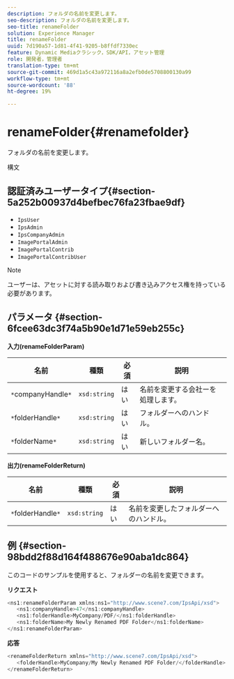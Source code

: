 ```yaml
---
description: フォルダの名前を変更します。
seo-description: フォルダの名前を変更します。
seo-title: renameFolder
solution: Experience Manager
title: renameFolder
uuid: 7d190a57-1d81-4f41-9205-b8ffdf7330ec
feature: Dynamic Mediaクラシック，SDK/API，アセット管理
role: 開発者，管理者
translation-type: tm+mt
source-git-commit: 469d1a5c43a972116a8a2efb0de5708800130a99
workflow-type: tm+mt
source-wordcount: '88'
ht-degree: 19%

---
```



# renameFolder{#renamefolder}

フォルダの名前を変更します。

構文

## 認証済みユーザータイプ{#section-5a252b00937d4befbec76fa23fbae9df}

* `IpsUser`
* `IpsAdmin`
* `IpsCompanyAdmin`
* `ImagePortalAdmin`
* `ImagePortalContrib`
* `ImagePortalContribUser`

>[!NOTE]
>
>ユーザーは、アセットに対する読み取りおよび書き込みアクセス権を持っている必要があります。

## パラメータ {#section-6fcee63dc3f74a5b90e1d71e59eb255c}

**入力(renameFolderParam)**

| 名前 | 種類 | 必須 | 説明 |
|---|---|---|---|
| `*`companyHandle`*` | `xsd:string` | はい | 名前を変更する会社ーを処理します。 |
| `*`folderHandle`*` | `xsd:string` | はい | フォルダーへのハンドル。 |
| `*`folderName`*` | `xsd:string` | はい | 新しいフォルダー名。 |

**出力(renameFolderReturn)**

| 名前 | 種類 | 必須 | 説明 |
|---|---|---|---|
| `*`folderHandle`*` | `xsd:string` | はい | 名前を変更したフォルダーへのハンドル。 |

## 例 {#section-98bdd2f88d164f488676e90aba1dc864}

このコードのサンプルを使用すると、フォルダーの名前を変更できます。

**リクエスト**

```java
<ns1:renameFolderParam xmlns:ns1="http://www.scene7.com/IpsApi/xsd">
   <ns1:companyHandle>47</ns1:companyHandle>
   <ns1:folderHandle>MyCompany/PDF/</ns1:folderHandle>
   <ns1:folderName>My Newly Renamed PDF Folder</ns1:folderName>
</ns1:renameFolderParam>
```

**応答**

```java
<renameFolderReturn xmlns="http://www.scene7.com/IpsApi/xsd">
   <folderHandle>MyCompany/My Newly Renamed PDF Folder/</folderHandle>
</renameFolderReturn>
```

